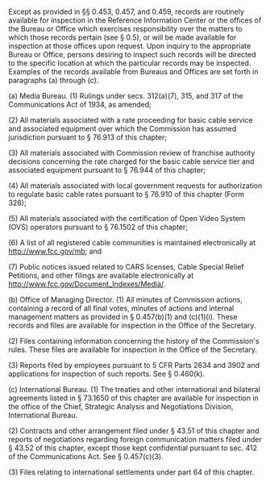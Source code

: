 Except as provided in §§ 0.453, 0.457, and 0.459, records are routinely available for inspection in the Reference Information Center or the offices of the Bureau or Office which exercises responsibility over the matters to which those records pertain (see § 0.5), or will be made available for inspection at those offices upon request. Upon inquiry to the appropriate Bureau or Office, persons desiring to inspect such records will be directed to the specific location at which the particular records may be inspected. Examples of the records available from Bureaus and Offices are set forth in paragraphs (a) through (c).

(a) Media Bureau. (1) Rulings under secs. 312(a)(7), 315, and 317 of the Communications Act of 1934, as amended;

(2) All materials associated with a rate proceeding for basic cable service and associated equipment over which the Commission has assumed jurisdiction pursuant to § 76.913 of this chapter;

(3) All materials associated with Commission review of franchise authority decisions concerning the rate charged for the basic cable service tier and associated equipment pursuant to § 76.944 of this chapter;

(4) All materials associated with local government requests for authorization to regulate basic cable rates pursuant to § 76.910 of this chapter (Form 328);

(5) All materials associated with the certification of Open Video System (OVS) operators pursuant to § 76.1502 of this chapter;

(6) A list of all registered cable communities is maintained electronically at http://www.fcc.gov/mb; and

(7) Public notices issued related to CARS licenses, Cable Special Relief Petitions, and other filings are available electronically at http://www.fcc.gov/Document_Indexes/Media/.

(b) Office of Managing Director. (1) All minutes of Commission actions, containing a record of all final votes, minutes of actions and internal management matters as provided in § 0.457(b)(1) and (c)(1)(i). These records and files are available for inspection in the Office of the Secretary.

(2) Files containing information concerning the history of the Commission's rules. These files are available for inspection in the Office of the Secretary.

(3) Reports filed by employees pursuant to 5 CFR Parts 2634 and 3902 and applications for inspection of such reports. See § 0.460(k).

(c) International Bureau. (1) The treaties and other international and bilateral agreements listed in § 73.1650 of this chapter are available for inspection in the office of the Chief, Strategic Analysis and Negotiations Division, International Bureau.

(2) Contracts and other arrangement filed under § 43.51 of this chapter and reports of negotiations regarding foreign communication matters filed under § 43.52 of this chapter, except those kept confidential pursuant to sec. 412 of the Communications Act. See § 0.457(c)(3).

(3) Files relating to international settlements under part 64 of this chapter.

